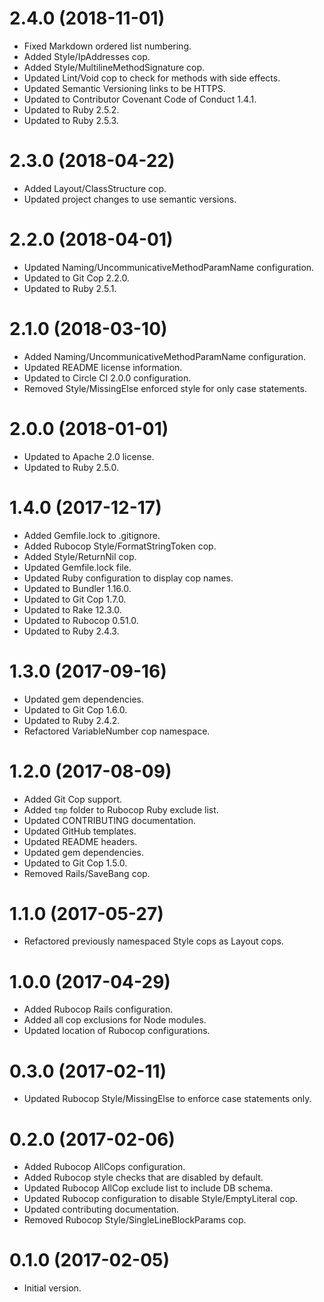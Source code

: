 # 2.4.0 (2018-11-01)

- Fixed Markdown ordered list numbering.
- Added Style/IpAddresses cop.
- Added Style/MultilineMethodSignature cop.
- Updated Lint/Void cop to check for methods with side effects.
- Updated Semantic Versioning links to be HTTPS.
- Updated to Contributor Covenant Code of Conduct 1.4.1.
- Updated to Ruby 2.5.2.
- Updated to Ruby 2.5.3.

# 2.3.0 (2018-04-22)

- Added Layout/ClassStructure cop.
- Updated project changes to use semantic versions.

# 2.2.0 (2018-04-01)

- Updated Naming/UncommunicativeMethodParamName configuration.
- Updated to Git Cop 2.2.0.
- Updated to Ruby 2.5.1.

# 2.1.0 (2018-03-10)

- Added Naming/UncommunicativeMethodParamName configuration.
- Updated README license information.
- Updated to Circle CI 2.0.0 configuration.
- Removed Style/MissingElse enforced style for only case statements.

# 2.0.0 (2018-01-01)

- Updated to Apache 2.0 license.
- Updated to Ruby 2.5.0.

# 1.4.0 (2017-12-17)

- Added Gemfile.lock to .gitignore.
- Added Rubocop Style/FormatStringToken cop.
- Added Style/ReturnNil cop.
- Updated Gemfile.lock file.
- Updated Ruby configuration to display cop names.
- Updated to Bundler 1.16.0.
- Updated to Git Cop 1.7.0.
- Updated to Rake 12.3.0.
- Updated to Rubocop 0.51.0.
- Updated to Ruby 2.4.3.

# 1.3.0 (2017-09-16)

- Updated gem dependencies.
- Updated to Git Cop 1.6.0.
- Updated to Ruby 2.4.2.
- Refactored VariableNumber cop namespace.

# 1.2.0 (2017-08-09)

- Added Git Cop support.
- Added `tmp` folder to Rubocop Ruby exclude list.
- Updated CONTRIBUTING documentation.
- Updated GitHub templates.
- Updated README headers.
- Updated gem dependencies.
- Updated to Git Cop 1.5.0.
- Removed Rails/SaveBang cop.

# 1.1.0 (2017-05-27)

- Refactored previously namespaced Style cops as Layout cops.

# 1.0.0 (2017-04-29)

- Added Rubocop Rails configuration.
- Added all cop exclusions for Node modules.
- Updated location of Rubocop configurations.

# 0.3.0 (2017-02-11)

- Updated Rubocop Style/MissingElse to enforce case statements only.

# 0.2.0 (2017-02-06)

- Added Rubocop AllCops configuration.
- Added Rubocop style checks that are disabled by default.
- Updated Rubocop AllCop exclude list to include DB schema.
- Updated Rubocop configuration to disable Style/EmptyLiteral cop.
- Updated contributing documentation.
- Removed Rubocop Style/SingleLineBlockParams cop.

# 0.1.0 (2017-02-05)

- Initial version.
